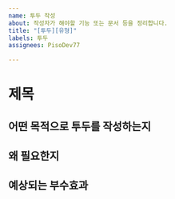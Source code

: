 ```yaml
---
name: 투두 작성
about: 작성자가 해야할 기능 또는 문서 등을 정리합니다.
title: "[투두][유형]"
labels: 투두
assignees: PisoDev77

---
```


# 제목

## 어떤 목적으로 투두를 작성하는지

## 왜 필요한지

## 예상되는 부수효과
